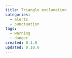```yaml
---
title: Triangle exclamation
categories:
  - alerts
  - punctuation
tags:
  - warning
  - danger
created: 0.1.0
updated: 0.10.0
---
```

